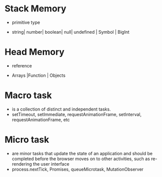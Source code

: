# Stack Memory

- primitive type

- string| number| boolean| null| undefined | Symbol | BigInt

# Head Memory

- reference

- Arrays |Function | Objects

# Macro task

- is a collection of distinct and independent tasks.
- setTimeout, setImmediate, requestAnimationFrame, setInterval, requestAnimationFrame, etc

# Micro task

- are minor tasks that update the state of an application and should be completed before the browser moves on to other activities, such as re-rendering the user interface
- process.nextTick, Promises, queueMicrotask, MutationObserver
